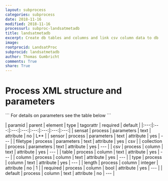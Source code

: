 ```yaml
---
layout: subprocess
categories: subprocess
date: 2018-11-16
modified: 2018-11-16
processurl: subproc-landsatmetadb
title: landsatmetadb
excerpt: Create db tables and columns and link csv column data to db
image: 
rootprocid: LandsatProc
subprocid: landsatmetadb
author: Thomas Gumbricht
comments: True
share: True
---
```


<h1 class='foot-description'>Process XML structure and parameters</h1>
```
For details on parameters see the table below
<?xml version="1.0" ?>
<process>
  <!--Generated from python-->
  <userproj plotid="yourplotid" projectid="yourprojectid" siteid="yoursiteid" system="systemid" tractid="yourtractid" userid="youruserid"/>
  <period endday="DD" endmonth="MM" endyear="YYYY" seasonendday="DD" seasonendmonth="MM" seasonstartday="DD" seasonstartmonth="MM" startday="DD" startmonth="MM" startyear="YYYY" timestep="timestep"/>
  <parameters collection="txtstring" filetype="txtstring" sensat="txtstring" sensor="txtstring"/>
  <column column="txtstring" csv="txtstring" default="txtstring" length="xyz" required="True/False" table="txtstring" type="txtstring"/>
</process>
```

| paramid | parent | element | type | tagorattr | required | default |
|:---:|:---:|:---:|:---:|:---:|:---:|:---:|:---:|
| sensat | process | parameters | text | attribute | no | L** |
| sensor | process | parameters | text | attribute | yes | --- |
| filetype | process | parameters | text | attribute | yes | csv |
| collection | process | parameters | text | attribute | yes | --- |
| csv | process | column | text | attribute | yes | --- |
| table | process | column | text | attribute | yes | --- |
| column | process | column | text | attribute | yes | --- |
| type | process | column | text | attribute | yes | --- |
| length | process | column | integer | attribute | no | 1 |
| required | process | column | bool | attribute | yes | --- |
| default | process | column | text | attribute | no | --- |
